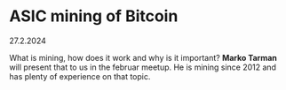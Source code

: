 # ASIC mining of Bitcoin

27.2.2024

What is mining, how does it work and why is it important? **Marko Tarman** will present that to us in the februar meetup. He is mining since 2012 and has plenty of experience on that topic.
